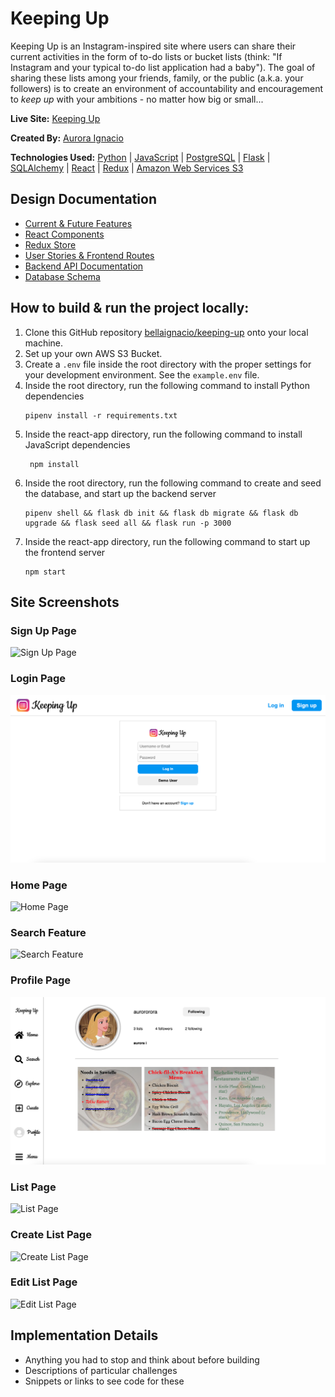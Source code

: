 # Keeping Up

Keeping Up is an Instagram-inspired site where users can share their current activities in the form of to-do lists or bucket lists (think: "If Instagram and your typical to-do list application had a baby").
The goal of sharing these lists among your friends, family, or the public (a.k.a. your followers) is to create an environment of accountability and encouragement to *keep up* with your ambitions - no matter how big or small...

**Live Site:** [Keeping Up](https://keeping-up.onrender.com/)

**Created By:** [Aurora Ignacio](https://github.com/bellaignacio)

**Technologies Used:** [Python](https://docs.python.org/3/) | [JavaScript](https://devdocs.io/javascript/) | [PostgreSQL](https://www.postgresql.org/docs/) | [Flask](https://flask.palletsprojects.com/en/2.3.x/) | [SQLAlchemy](https://docs.sqlalchemy.org/en/20/) | [React](https://react.dev/) | [Redux](https://redux.js.org/) | [Amazon Web Services S3](https://docs.aws.amazon.com/AmazonS3/latest/userguide/Welcome.html)

## Design Documentation

* [Current & Future Features](https://github.com/bellaignacio/keeping-up/wiki/Feature-List)
* [React Components](https://github.com/bellaignacio/keeping-up/wiki/React-Components)
* [Redux Store](https://github.com/bellaignacio/keeping-up/wiki/Redux-Store)
* [User Stories & Frontend Routes](https://github.com/bellaignacio/keeping-up/wiki/User-Stories)
* [Backend API Documentation](https://github.com/bellaignacio/keeping-up/wiki/Backend-Routes)
* [Database Schema](https://github.com/bellaignacio/keeping-up/wiki/Database-Schema)

## How to build & run the project locally:

 1. Clone this GitHub repository [bellaignacio/keeping-up](https://github.com/bellaignacio/keeping-up) onto your local machine.
 2. Set up your own AWS S3 Bucket.
 3. Create a `.env` file inside the root directory with the proper settings for your development environment. See the `example.env` file.
 4. Inside the root directory, run the following command to install Python dependencies
	```
	pipenv install -r requirements.txt
	```
 5. Inside the react-app directory, run the following command to install JavaScript dependencies
	```
	 npm install
	```
 6. Inside the root directory, run the following command to create and seed the database, and start up the backend server
	```
	pipenv shell && flask db init && flask db migrate && flask db upgrade && flask seed all && flask run -p 3000
	```
7. Inside the react-app directory, run the following command to start up the frontend server
	```
	npm start
	```

## Site Screenshots

### Sign Up Page
![Sign Up Page](/react-app/public/signup.gif)

### Login Page
![Login Page](/react-app/public/login.png)

### Home Page
![Home Page](/react-app/public/home.gif)

### Search Feature
![Search Feature](/react-app/public/search.gif)

### Profile Page
![Profile Page](/react-app/public/profile.png)

### List Page
![List Page](/react-app/public/list.gif)

### Create List Page
![Create List Page](/react-app/public/create_list.gif)

### Edit List Page
![Edit List Page](/react-app/public/edit_list.gif)

## Implementation Details

* Anything you had to stop and think about before building
* Descriptions of particular challenges
* Snippets or links to see code for these

